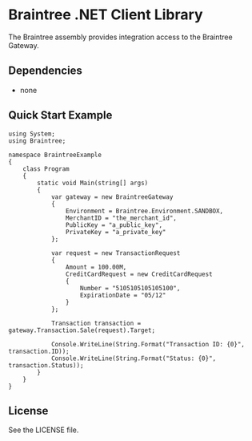 # Braintree .NET Client Library

The Braintree assembly provides integration access to the Braintree Gateway.

## Dependencies

* none

## Quick Start Example

    using System;
    using Braintree;

    namespace BraintreeExample
    {
        class Program
        {
            static void Main(string[] args)
            {
                var gateway = new BraintreeGateway
                {
                    Environment = Braintree.Environment.SANDBOX,
                    MerchantID = "the_merchant_id",
                    PublicKey = "a_public_key",
                    PrivateKey = "a_private_key"
                };

                var request = new TransactionRequest
                {
                    Amount = 100.00M,
                    CreditCardRequest = new CreditCardRequest
                    {
                        Number = "5105105105105100",
                        ExpirationDate = "05/12"
                    }
                };

                Transaction transaction = gateway.Transaction.Sale(request).Target;

                Console.WriteLine(String.Format("Transaction ID: {0}", transaction.ID));
                Console.WriteLine(String.Format("Status: {0}", transaction.Status));
            }
        }
    }

## License

See the LICENSE file.

